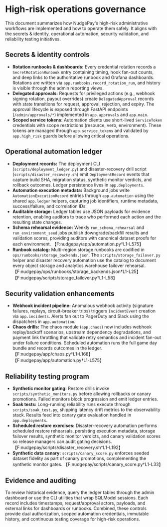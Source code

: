 # High-risk operations governance

This document summarizes how NudgePay's high-risk administrative workflows are implemented and how to operate them safely. It aligns with the secrets & identity, operational automation, security validation, and reliability testing initiatives.

## Secrets & identity controls
- **Rotation runbooks & dashboards:** Every credential rotation records a `SecretRotationRunbook` entry containing timing, hook fan-out counts, and deep links to the authoritative runbook and Grafana dashboards. Rotations are written via `app.runbooks.record_rotation_run`, and history is visible through the admin reporting views.
- **Delegated approvals:** Requests for privileged actions (e.g., webhook signing rotation, payout overrides) create `DelegatedApproval` records with state transitions for request, approval, rejection, and expiry. The approval lifecycle is exposed through FastAPI endpoints (`/admin/approvals/*`) implemented in `app.approvals` and `app.main`.
- **Scoped service tokens:** Automation clients use short-lived `ServiceToken` credentials with scope restrictions (resource, verb, environment). These tokens are managed through `app.service_tokens` and validated by `app.high_risk` guards before allowing critical operations.

## Operational automation ledger
- **Deployment records:** The deployment CLI (`scripts/deployment_ledger.py`) and disaster-recovery drill script (`scripts/disaster_recovery.sh`) emit `DeploymentRecord` events that capture build SHA, migration status, synthetic monitor verdicts, and rollback outcomes. Ledger persistence lives in `app.deployments`.
- **Automation execution metadata:** Background jobs write `AutomationExecutionRecord` entries through `app.automation` using the shared `app.ledger` helpers, capturing job identifiers, runtime metadata, success/failure, and correlation IDs.
- **Auditable storage:** Ledger tables use JSON payloads for evidence retention, enabling auditors to trace who performed each action and the resulting state changes.
- **Schema rehearsal evidence:** Weekly `run_schema_rehearsal` and `run_environment_seed` jobs publish downgrade/backfill results and validation scores, providing auditors with canonical dataset proofs for each environment. 【F:nudgepay/app/automation.py†L1-L575】
- **Runbook catalog:** Multi-region storage runbooks are codified in `ops/runbooks/storage_backends.json`. The `scripts/storage_failover.py` helper and disaster recovery automation use the catalog to document every object storage and analytics warehouse failover rehearsal. 【F:nudgepay/ops/runbooks/storage_backends.json†L1-L25】【F:nudgepay/scripts/storage_failover.py†L1-L58】

## Security validation enhancements
- **Webhook incident pipeline:** Anomalous webhook activity (signature failures, replays, circuit-breaker trips) triggers `IncidentEvent` creation via `app.incidents`. Alerts fan out to PagerDuty and Slack using the dispatchers in `app.automation`.
- **Chaos drills:** The chaos module (`app.chaos`) now includes webhook replay/backoff scenarios, upstream dependency degradations, and payment link throttling that validate retry semantics and incident fan-out under failure conditions. Scheduled automation runs the full game day bundle and records outcomes in the ledger. 【F:nudgepay/app/chaos.py†L1-L168】【F:nudgepay/app/automation.py†L1-L575】

## Reliability testing program
- **Synthetic monitor gating:** Restore drills invoke `scripts/synthetic_monitors.py` before allowing rollbacks or canary promotions. Failed monitors block progression and emit ledger entries.
- **Soak tests:** Long-running reliability runs execute through `scripts/soak_test.py`, shipping latency drift metrics to the observability stack. Results feed into canary gate evaluation handled in `app.deployments`.
- **Scheduled restore exercises:** Disaster-recovery automation performs scheduled restore rehearsals, persisting execution metadata, storage failover results, synthetic monitor verdicts, and canary validation scores so release managers can audit gating decisions. 【F:nudgepay/scripts/disaster_recovery.sh†L1-L192】
- **Synthetic data canary:** `scripts/canary_score.py` enforces seeded dataset fidelity as part of canary promotions, complementing the synthetic monitor gates. 【F:nudgepay/scripts/canary_score.py†L1-L33】

## Evidence and auditing
To review historical evidence, query the ledger tables through the admin dashboard or use the CLI utilities that wrap SQLModel sessions. Each record includes timestamps, request/approval actors, payloads, and external links for dashboards or runbooks. Combined, these controls provide dual authorization, scoped automation credentials, immutable history, and continuous testing coverage for high-risk operations.
